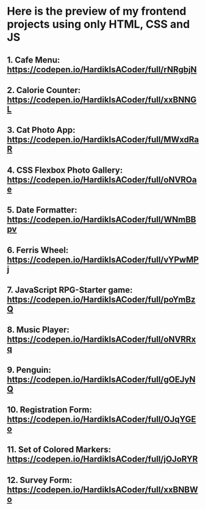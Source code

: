 # Here is the preview of my frontend projects using only HTML, CSS and JS

## 1. Cafe Menu: https://codepen.io/HardikIsACoder/full/rNRgbjN

## 2. Calorie Counter: https://codepen.io/HardikIsACoder/full/xxBNNGL

## 3. Cat Photo App: https://codepen.io/HardikIsACoder/full/MWxdRaR

## 4. CSS Flexbox Photo Gallery: https://codepen.io/HardikIsACoder/full/oNVROae

## 5. Date Formatter: https://codepen.io/HardikIsACoder/full/WNmBBpv

## 6. Ferris Wheel: https://codepen.io/HardikIsACoder/full/vYPwMPj

## 7. JavaScript RPG-Starter game: https://codepen.io/HardikIsACoder/full/poYmBzQ

## 8. Music Player: https://codepen.io/HardikIsACoder/full/oNVRRxq

## 9. Penguin: https://codepen.io/HardikIsACoder/full/gOEJyNQ

## 10. Registration Form: https://codepen.io/HardikIsACoder/full/OJqYGEo

## 11. Set of Colored Markers: https://codepen.io/HardikIsACoder/full/jOJoRYR

## 12. Survey Form: https://codepen.io/HardikIsACoder/full/xxBNBWo
